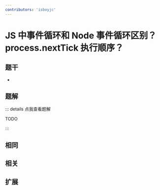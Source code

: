 ```yaml
---
contributors: 'isboyjc'
---
```


# JS 中事件循环和 Node 事件循环区别？process.nextTick 执行顺序？


## 题干

- 



## 题解

::: details 点我查看题解

  TODO

:::



## 相同


## 相关


## 扩展

